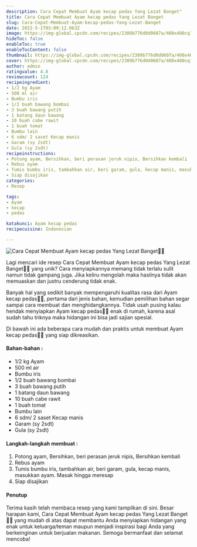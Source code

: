 ```yaml
---
description: Cara Cepat Membuat Ayam kecap pedas Yang Lezat Banget"
title: Cara Cepat Membuat Ayam kecap pedas Yang Lezat Banget
slug: Cara-Cepat-Membuat-Ayam-kecap-pedas-Yang-Lezat-Banget
date: 2022-5-1T03:09:12.063Z
image: https://img-global.cpcdn.com/recipes/2309b776d0d0607a/400x400cq70/photo.jpg
hideToc: false
enableToc: true
enableTocContent: false
thumbnail: https://img-global.cpcdn.com/recipes/2309b776d0d0607a/400x400cq70/photo.jpg
cover: https://img-global.cpcdn.com/recipes/2309b776d0d0607a/400x400cq70/photo.jpg
author: admin
ratingvalue: 4.8
reviewcount: 124
recipeingredient:
- 1/2 kg Ayam
- 500 ml air
- Bumbu iris
- 1/2 buah bawang bombai
- 3 buah bawang putih
- 1 batang daun bawang
- 10 buah cabe rawit
- 1 buah tomat
- Bumbu lain
- 6 sdm/ 2 saset Kecap manis
- Garam (sy 2sdt)
- Gula (sy 2sdt)
recipeinstructions:
- Potong ayam, Bersihkan, beri perasan jeruk nipis, Bersihkan kembali
- Rebus ayam
- Tumis bumbu iris, tambahkan air, beri garam, gula, kecap manis, masukkan ayam. Masak hingga meresap
- Siap disajikan
categories:
- Resep

tags:
- Ayam
- kecap
- pedas

katakunci: Ayam kecap pedas
recipecuisine: Indonesian

---
```


![Cara Cepat Membuat Ayam kecap pedas Yang Lezat Banget👩‍🍳](https://img-global.cpcdn.com/recipes/2309b776d0d0607a/400x400cq70/photo.jpg)

Lagi mencari ide resep Cara Cepat Membuat Ayam kecap pedas Yang Lezat Banget👩‍🍳 yang unik? Cara menyiapkannya memang tidak terlalu sulit namun tidak gampang juga. Jika keliru mengolah maka hasilnya tidak akan memuaskan dan justru cenderung tidak enak.

Banyak hal yang sedikit banyak mempengaruhi kualitas rasa dari Ayam kecap pedas👩‍🍳, pertama dari jenis bahan, kemudian pemilihan bahan segar sampai cara membuat dan menghidangkannya. Tidak usah pusing kalau hendak menyiapkan Ayam kecap pedas👩‍🍳 enak di rumah, karena asal sudah tahu triknya maka hidangan ini bisa jadi sajian spesial.

Di bawah ini ada beberapa cara mudah dan praktis untuk membuat Ayam kecap pedas👩‍🍳 yang siap dikreasikan.

<!--inarticleads1-->

#### Bahan-bahan :

- 1/2 kg Ayam
- 500 ml air
- Bumbu iris
- 1/2 buah bawang bombai
- 3 buah bawang putih
- 1 batang daun bawang
- 10 buah cabe rawit
- 1 buah tomat
- Bumbu lain
- 6 sdm/ 2 saset Kecap manis
- Garam (sy 2sdt)
- Gula (sy 2sdt)

<!--inarticleads2-->

#### Langkah-langkah membuat :

1. Potong ayam, Bersihkan, beri perasan jeruk nipis, Bersihkan kembali
1. Rebus ayam
1. Tumis bumbu iris, tambahkan air, beri garam, gula, kecap manis, masukkan ayam. Masak hingga meresap
1. Siap disajikan

#### Penutup

Terima kasih telah membaca resep yang kami tampilkan di sini. Besar harapan kami, Cara Cepat Membuat Ayam kecap pedas Yang Lezat Banget👩‍🍳 yang mudah di atas dapat membantu Anda menyiapkan hidangan yang enak untuk keluarga/teman maupun menjadi inspirasi bagi Anda yang berkeinginan untuk berjualan makanan. Semoga bermanfaat dan selamat mencoba!